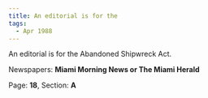 ```yaml
---  
title: An editorial is for the  
tags:  
  - Apr 1988  
---  
```

  
An editorial is for the Abandoned Shipwreck Act.  
  
Newspapers: **Miami Morning News or The Miami Herald**  
  
Page: **18**, Section: **A** 
